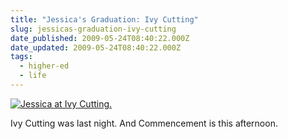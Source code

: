 ```yaml
---
title: "Jessica's Graduation: Ivy Cutting"
slug: jessicas-graduation-ivy-cutting
date_published: 2009-05-24T08:40:22.000Z
date_updated: 2009-05-24T08:40:22.000Z
tags:
  - higher-ed
  - life
---
```


[![Jessica at Ivy Cutting.](http://farm4.static.flickr.com/3414/3558967187_ac0463f93c.jpg)](http://farm4.static.flickr.com/3414/3558967187_ac0463f93c_b.jpg)

Ivy Cutting was last night. And Commencement is this afternoon.
